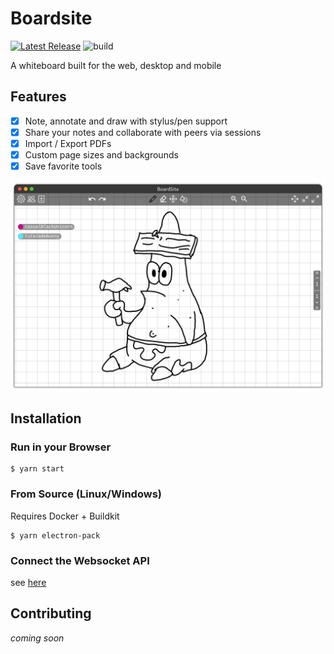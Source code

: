 # Boardsite
[![Latest Release](https://img.shields.io/github/release/Andyomat/boardsite-web.svg)](https://github.com/Andyomat/boardsite-web/releases)
![build](https://github.com/Andyomat/boardsite-web/workflows/Build/badge.svg)

A whiteboard built for the web, desktop and mobile

## Features
- [x] Note, annotate and draw with stylus/pen support
- [x] Share your notes and collaborate with peers via sessions
- [x] Import / Export PDFs
- [x] Custom page sizes and backgrounds
- [x] Save favorite tools 

![boardsite](/showcase.png)


## Installation

### Run in your Browser

    $ yarn start

### From Source (Linux/Windows)
Requires Docker + Buildkit

    $ yarn electron-pack

### Connect the Websocket API
see [here](https://github.com/heat1q/boardsite)

## Contributing
*coming soon*

